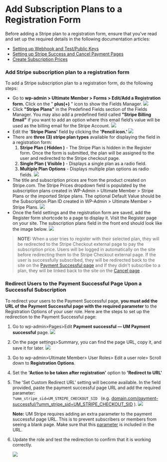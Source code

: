 ---
---
# Add Subscription Plans to a Registration Form
 Before adding a Stripe plan to a registration form, ensure that you've read and set up the required details in the following documentation articles:

- [Setting up Webhook and Test/Public Keys](/docs-v3/um-stripe/article/1607-stripe-setting-up-webhook-and-test-public-keys)
- [Setting up Stripe Success and Cancel Payment Pages](/docs-v3/um-stripe/article/1609-stripe---setting-up-stripe-success-and-cancel-payment-pages)
- [Create Subscription Prices](/docs-v3/um-stripe/article/1617-create-subscription-prices)

### Add Stripe subscription plan to a registration form

 To add a Stripe subscription plan to a registration form, do the following steps:

- Go to <strong>wp-admin &gt; Ultimate Member &gt; Forms &gt; Edit/Add a Registration form.</strong> Click on the " <strong>plus(</strong><strong>+)</strong> " icon to show the Fields Manager.   ![](https://s3.amazonaws.com/helpscout.net/docs/assets/561c96629033600a7a36d662/images/65b6ff4a1280097516451b78/file-KWTfSQHKIb.png)
- Click <strong>"Stripe Plans"</strong> in the Predefined Fields section of the Fields Manager. You may also add a predefined field called <strong>"Stripe Billing Email"</strong> if you want to add an option where this email field’s value will be used as the billing email for the Stripe Account. ![](https://s3.amazonaws.com/helpscout.net/docs/assets/561c96629033600a7a36d662/images/65b700801280097516451b7a/file-VOhzFYuWY0.png)
- Edit the '<strong>Stripe Plans'</strong> field by clicking the <strong>'</strong><strong>Pencil icon.' ![](https://s3.amazonaws.com/helpscout.net/docs/assets/561c96629033600a7a36d662/images/65b7084b270765339befc7a7/file-UHBd5vqD9T.png)</strong>
- There are <strong>three (3) stripe plan types</strong> available for displaying the field in a registration form:
    1. <strong>Stripe Plan ( Hidden )</strong> - The Stripe Plan is hidden in the Register form. Once the form is submitted, the plan will be assigned to the user and redirected to the Stripe checkout page.
    2. <strong>Single Plan ( Visible )</strong> - Displays a single plan as a radio field.
    3. <strong>Multiple Plan Options</strong> - Displays multiple plan options as radio fields. ![](https://s3.amazonaws.com/helpscout.net/docs/assets/561c96629033600a7a36d662/images/647717017360c921d3f9cee3/file-wnYmvg4fRq.png)
- The title and subscription prices are from the product created on Stripe.com. The Stripe Prices dropdown field is populated by the subscription plans created in WP-Admin &gt; Ultimate Member &gt; Stripe Plans or the imported Stripe plans. The optional Default Value should be the Subscription Plan ID created in WP-Admin &gt; Ultimate Member &gt; Stripe Plans. ![](https://s3.amazonaws.com/helpscout.net/docs/assets/561c96629033600a7a36d662/images/65b703ec52a6af5def3c8eba/file-Ovo3PXpCeU.png)
- Once the field settings and the registration form are saved, add the Register form shortcode to a page to display it. Visit the Register page on your site. The subscription plans field in the front end should look like the image below.   ![](https://s3.amazonaws.com/helpscout.net/docs/assets/561c96629033600a7a36d662/images/65b709171280097516451b7c/file-suaJmrwWtA.png)

> <strong>NOTE:</strong> When a user tries to register with their selected plan, they will be redirected to the Stripe Checkout external page to pay the subscription price. Users will be logged in automatically on the site before redirecting them to the Stripe Checkout external page. If the user is successfully subscribed, they will be redirected back to the site on the  [Payment Successful page](/docs-v3/um-stripe/article/1609-stripe-setting-up-stripe-success-and-failed-payment-pages)  and If they didn't subscribe to a plan, they will be linked back to the site on the  [Cancel page](/docs-v3/um-stripe/article/1609-stripe-setting-up-stripe-success-and-failed-payment-pages) .

### Redirect Users to the Payment Successful Page Upon a Successful Subscription

 To redirect your users to the Payment Successful page, <strong>you must add the URL of the Payment Successful page with the required parameter</strong> to the Registration Options of your user role. Here are the steps to set up the redirection to the Payment Successful page:

1. Go to wp-admin&gt;Pages&gt;Edit <strong>Payment successful — UM Payment successful</strong> page.   ![](https://s3.amazonaws.com/helpscout.net/docs/assets/561c96629033600a7a36d662/images/65b959ac7507a5314cbc0b6d/file-n2b3CUt4fN.png)
2. On the page settings&gt;Summary, you can find the page URL, copy it, and save it for later.   ![](https://s3.amazonaws.com/helpscout.net/docs/assets/561c96629033600a7a36d662/images/65b95b408e1d144482a9fba8/file-WDGkAu4dcR.png)
3. Go to wp-admin&gt;Ultimate Member&gt; User Roles&gt; Edit a user role&gt; Scroll down to <strong>Registration Options</strong>.
4. Set the <strong>'Action to be taken after registration'</strong> option to <strong>'Redirect to URL'</strong>
5. The 'Set Custom Redirect URL' setting will become available. In the field provided, paste the payment successful page URL and add the required parameter:  
     `?umm_stripe_sid=UM_STRIPE_CHECKOUT_SID ` (e.g.  [domain.com/payment-successful/?umm\_stripe\_sid=UM\_STRIPE\_CHECKOUT\_SID](http://domain.com/payment-successful/?umm_stripe_sid={CHECKOUT_SESSION_ID}) ).   ![](https://s3.amazonaws.com/helpscout.net/docs/assets/561c96629033600a7a36d662/images/65bbba577507a5314cbc0db5/file-k2TZ7ixPkf.png)
    
     <strong>Note:</strong> UM Stripe requires adding an extra parameter to the payment successful page URL. This is to prevent subscribers or members from seeing a blank page. Make sure that this  [parameter](/docs-v3/um-stripe/article/1899-stripe-placeholders-attribute)  is included in the URL.
6. Update the role and test the redirection to confirm that it is working correctly.
    
      ![](https://s3.amazonaws.com/helpscout.net/docs/assets/561c96629033600a7a36d662/images/65b95f1b7507a5314cbc0b75/file-l0AG2W5A4S.png)